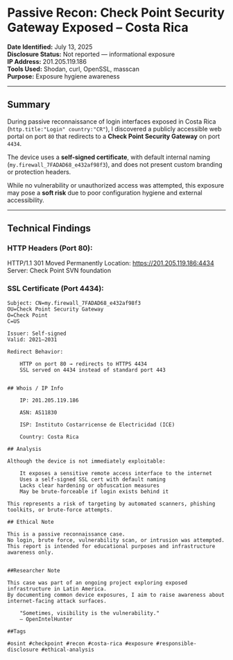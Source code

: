 # Passive Recon: Check Point Security Gateway Exposed – Costa Rica

**Date Identified:** July 13, 2025  
**Disclosure Status:** Not reported — informational exposure  
**IP Address:** 201.205.119.186  
**Tools Used:** Shodan, curl, OpenSSL, masscan  
**Purpose:** Exposure hygiene awareness

---

## Summary

During passive reconnaissance of login interfaces exposed in Costa Rica (`http.title:"Login" country:"CR"`), I discovered a publicly accessible web portal on port `80` that redirects to a **Check Point Security Gateway** on port `4434`.

The device uses a **self-signed certificate**, with default internal naming (`my.firewall_7FADAD68_e432af98f3`), and does not present custom branding or protection headers.

While no vulnerability or unauthorized access was attempted, this exposure may pose a **soft risk** due to poor configuration hygiene and external accessibility.

---

## Technical Findings


### HTTP Headers (Port 80):

HTTP/1.1 301 Moved Permanently
Location: https://201.205.119.186:4434
Server: Check Point SVN foundation


### SSL Certificate (Port 4434):
```plaintext
Subject: CN=my.firewall_7FADAD68_e432af98f3
OU=Check Point Security Gateway
O=Check Point
C=US

Issuer: Self-signed
Valid: 2021–2031

Redirect Behavior:

    HTTP on port 80 → redirects to HTTPS 4434
	SSL served on 4434 instead of standard port 443


## Whois / IP Info

    IP: 201.205.119.186

    ASN: AS11830

    ISP: Instituto Costarricense de Electricidad (ICE)

    Country: Costa Rica

## Analysis

Although the device is not immediately exploitable:

    It exposes a sensitive remote access interface to the internet
    Uses a self-signed SSL cert with default naming
    Lacks clear hardening or obfuscation measures
    May be brute-forceable if login exists behind it

This represents a risk of targeting by automated scanners, phishing toolkits, or brute-force attempts.

## Ethical Note

This is a passive reconnaissance case.
No login, brute force, vulnerability scan, or intrusion was attempted.
This report is intended for educational purposes and infrastructure awareness only.


##Researcher Note

This case was part of an ongoing project exploring exposed infrastructure in Latin America.
By documenting common device exposures, I aim to raise awareness about internet-facing attack surfaces.

    "Sometimes, visibility is the vulnerability."
    — OpenIntelHunter

##Tags

#osint #checkpoint #recon #costa-rica #exposure #responsible-disclosure #ethical-analysis
